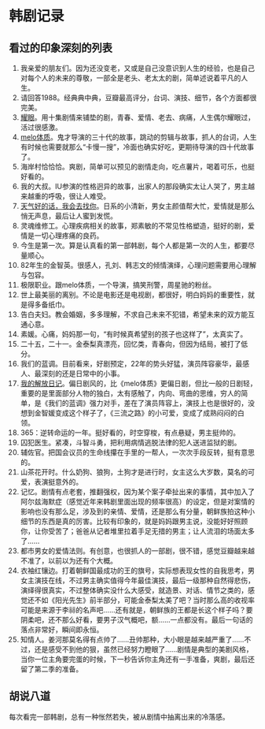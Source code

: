 # 韩剧记录
## 看过的印象深刻的列表
1. 我亲爱的朋友们。因为还没变老，又或是自己没意识到人生的经验，也是自己对每个人的未来的尊敬，一部全是老头、老太太的剧，简单述说着平凡的人生。
2. 请回答1988。经典典中典，豆瓣最高评分，台词、演技、细节，各个方面都很完美。
3. [耀眼](/%E9%9F%A9%E5%89%A7/%E8%80%80%E7%9C%BC.md)。用十集剧情来铺垫的剧，青春、爱情、老去、病痛，人生偶尔耀眼过，活过很感激。
4. [melo体质](/%E9%9F%A9%E5%89%A7/melo%E4%BD%93%E8%B4%A8.md)。鬼才导演的三十代的故事，跳动的剪辑与故事，抓人的台词，人生有时候也需要就那么“卡慢一搜”，冷面也确实好吃，更期待导演的四十代故事了。
5. 海岸村恰恰恰。爽剧，简单可以预见的剧情走向，吃点薯片，喝着可乐，也挺好看的。
6. 我的大叔。IU参演的性格迥异的故事，出家人的那段确实太让人哭了，男主越来越重的呼吸，很让人难受。
7. [天气好的话，我会去找你](/%E9%9F%A9%E5%89%A7/%E5%A4%A9%E6%B0%94%E5%A5%BD%E7%9A%84%E8%AF%9D%EF%BC%8C%E6%88%91%E4%BC%9A%E5%8E%BB%E6%89%BE%E4%BD%A0.md)。日系的小清新，男女主颜值帮大忙，爱情就是那么悄无声息，最后让人蜜到发慌。
8. 灵魂维修工。心理疾病相关的故事，郑素敏的不常见性格塑造，挺好的剧，爱情是一切心理疼痛的良药。
9. 今生是第一次。算是认真看的第一部韩剧，每个人都是第一次的人生，都要尽量顺心。
10. 82年生的金智英。很感人，孔刘、韩志文的倾情演绎，心理问题需要用心理解与包容。
11. 极限职业。跟melo体质，一个导演，搞笑刑警，周星驰的粉丝。
12. 世上最美丽的离别。不论是电影还是电视剧，都很好，明白妈妈的重要性，就是得多备纸巾。
13. 告白夫妇。教会婚姻，多多理解，不求自己未来不犯错，希望未来的双方能互通心意。
14. 素媛。心痛，妈妈那一句，“有时候真希望别的孩子也这样了”，太真实了。
15. 二十五，二十一。金泰梨真漂亮，回忆类，青春向，但因为结局，被打了低分。
16. 我们的蓝调。目前看来，好剧预定，22年的势头好猛，演员阵容豪华，最感人、最深刻的还是日常中的小事。
17. [我的解放日记](/%E9%9F%A9%E5%89%A7/%E6%88%91%E7%9A%84%E8%A7%A3%E6%94%BE%E6%97%A5%E8%AE%B0.md)。偏日剧风的，比《melo体质》更偏日剧，但比一般的日剧轻，重要的是里面部分人物的独白，太有感触了，内向、弯曲的思维，穷人的简单，是《我们的蓝调》强力对手，差在了演员阵容上，演技上也是很好的，没想到金智媛变成这个样子了，《三流之路》的小可爱，变成了成熟闷闷的白领。
18. 365：逆转命运的一年。挺好看的，时空穿梭，有点悬疑，男主挺帅的。
19. 囚犯医生。紧凑，斗智斗勇，把利用病情逃脱法律的犯人送进监狱的剧。
20. 辅佐官。把国会议员的生命线攥在手里的一帮人，一次次手段反转，挺有意思的。
21. 山茶花开时。什么奶狗、狼狗，土狗才是进行时，女主这么大岁数，莫名的可爱，表演挺意外的。
22. 记忆。剧情有点老套，推翻强权，因为某个案子牵扯出来的事情，其中加入了阿尔兹海默症（感觉近年来韩剧里面出现的频率很高）的设定，但是对案情的影响也没有那么足，涉及到的亲情、爱情，还是那么有分量，朝鲜族拍这种小细节的东西是真的厉害。比较有印象的，就是妈妈跟男主说，没能好好照顾你，让你受苦了；爸爸从记者堆里拉着手足无措的男主；让人流泪的场面太多了……
23. 都市男女的爱情法则。有创意，也很抓人的一部剧，很不错，感觉豆瓣越来越不准了，以前以为还有个大概。
24. 衣袖红镶边。打着朝鲜国最成功的王的旗号，实际想表现女性的自我思考，男女主演技在线，不过男主确实值得今年最佳演技，最后一级那种自然得悲伤，演绎得很真实，不过整体确实没什么大感受，就造景、对话、情节之类的，感觉还不如《阳光先生》前半部分，可能金泰梨太美了吧？当时那么高的收视率可能是来源于李祘的名声吧……还有就是，朝鲜族的王都是长这个样子吗？要阴柔吧，还不那么好看，要男子汉气概吧，额……一点都没有。最后一句话的落点非常好，瞬间即永恒。
25. 知情人。姜河那莫名得有点帅了……丑帅那种，大小眼是越来越严重了……不过，还是感受不到他的狠，虽然已经努力瞪眼了……剧情是典型的美剧风格，当你一位主角要完蛋的时候，下一秒告诉你主角还有一手准备，爽剧，最后还留了第二季的准备。
## 胡说八道
每次看完一部韩剧，总有一种怅然若失，被从剧情中抽离出来的冷落感。